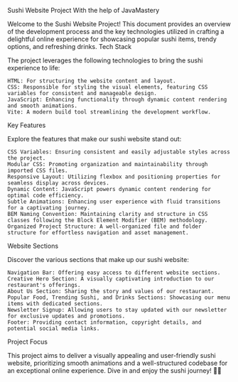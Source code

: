 Sushi Website Project With the help of JavaMastery

Welcome to the Sushi Website Project! This document provides an overview of the development process and the key technologies utilized in crafting a delightful online experience for showcasing popular sushi items, trendy options, and refreshing drinks.
Tech Stack

The project leverages the following technologies to bring the sushi experience to life:

    HTML: For structuring the website content and layout.
    CSS: Responsible for styling the visual elements, featuring CSS variables for consistent and manageable design.
    JavaScript: Enhancing functionality through dynamic content rendering and smooth animations.
    Vite: A modern build tool streamlining the development workflow.

Key Features

Explore the features that make our sushi website stand out:

    CSS Variables: Ensuring consistent and easily adjustable styles across the project.
    Modular CSS: Promoting organization and maintainability through imported CSS files.
    Responsive Layout: Utilizing flexbox and positioning properties for seamless display across devices.
    Dynamic Content: JavaScript powers dynamic content rendering for optimal code efficiency.
    Subtle Animations: Enhancing user experience with fluid transitions for a captivating journey.
    BEM Naming Convention: Maintaining clarity and structure in CSS classes following the Block Element Modifier (BEM) methodology.
    Organized Project Structure: A well-organized file and folder structure for effortless navigation and asset management.

Website Sections

Discover the various sections that make up our sushi website:

    Navigation Bar: Offering easy access to different website sections.
    Creative Hero Section: A visually captivating introduction to our restaurant's offerings.
    About Us Section: Sharing the story and values of our restaurant.
    Popular Food, Trending Sushi, and Drinks Sections: Showcasing our menu items with dedicated sections.
    Newsletter Signup: Allowing users to stay updated with our newsletter for exclusive updates and promotions.
    Footer: Providing contact information, copyright details, and potential social media links.

Project Focus

This project aims to deliver a visually appealing and user-friendly sushi website, prioritizing smooth animations and a well-structured codebase for an exceptional online experience. Dive in and enjoy the sushi journey! 🍣✨
